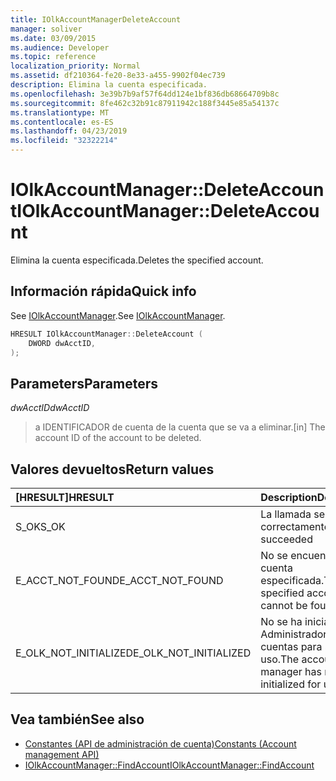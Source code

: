 ```yaml
---
title: IOlkAccountManagerDeleteAccount
manager: soliver
ms.date: 03/09/2015
ms.audience: Developer
ms.topic: reference
localization_priority: Normal
ms.assetid: df210364-fe20-8e33-a455-9902f04ec739
description: Elimina la cuenta especificada.
ms.openlocfilehash: 3e39b7b9af57f64dd124e1bf836db68664709b8c
ms.sourcegitcommit: 8fe462c32b91c87911942c188f3445e85a54137c
ms.translationtype: MT
ms.contentlocale: es-ES
ms.lasthandoff: 04/23/2019
ms.locfileid: "32322214"
---
```

# <a name="iolkaccountmanagerdeleteaccount"></a><span data-ttu-id="83805-103">IOlkAccountManager::DeleteAccount</span><span class="sxs-lookup"><span data-stu-id="83805-103">IOlkAccountManager::DeleteAccount</span></span>

<span data-ttu-id="83805-104">Elimina la cuenta especificada.</span><span class="sxs-lookup"><span data-stu-id="83805-104">Deletes the specified account.</span></span>
  
## <a name="quick-info"></a><span data-ttu-id="83805-105">Información rápida</span><span class="sxs-lookup"><span data-stu-id="83805-105">Quick info</span></span>

<span data-ttu-id="83805-106">See [IOlkAccountManager](iolkaccountmanager.md).</span><span class="sxs-lookup"><span data-stu-id="83805-106">See [IOlkAccountManager](iolkaccountmanager.md).</span></span>
  
```cpp
HRESULT IOlkAccountManager::DeleteAccount (  
    DWORD dwAcctID, 
);
```

## <a name="parameters"></a><span data-ttu-id="83805-107">Parameters</span><span class="sxs-lookup"><span data-stu-id="83805-107">Parameters</span></span>

<span data-ttu-id="83805-108">_dwAcctID_</span><span class="sxs-lookup"><span data-stu-id="83805-108">_dwAcctID_</span></span>
  
> <span data-ttu-id="83805-109">a IDENTIFICADOR de cuenta de la cuenta que se va a eliminar.</span><span class="sxs-lookup"><span data-stu-id="83805-109">[in] The account ID of the account to be deleted.</span></span>
    
## <a name="return-values"></a><span data-ttu-id="83805-110">Valores devueltos</span><span class="sxs-lookup"><span data-stu-id="83805-110">Return values</span></span>

|<span data-ttu-id="83805-111">**[HRESULT]**</span><span class="sxs-lookup"><span data-stu-id="83805-111">**HRESULT**</span></span>|<span data-ttu-id="83805-112">**Description**</span><span class="sxs-lookup"><span data-stu-id="83805-112">**Description**</span></span>|
|:-----|:-----|
|<span data-ttu-id="83805-113">S_OK</span><span class="sxs-lookup"><span data-stu-id="83805-113">S_OK</span></span>  <br/> |<span data-ttu-id="83805-114">La llamada se realizó correctamente</span><span class="sxs-lookup"><span data-stu-id="83805-114">The call succeeded</span></span>  <br/> |
|<span data-ttu-id="83805-115">E_ACCT_NOT_FOUND</span><span class="sxs-lookup"><span data-stu-id="83805-115">E_ACCT_NOT_FOUND</span></span>  <br/> |<span data-ttu-id="83805-116">No se encuentra la cuenta especificada.</span><span class="sxs-lookup"><span data-stu-id="83805-116">The specified account cannot be found.</span></span>  <br/> |
|<span data-ttu-id="83805-117">E_OLK_NOT_INITIALIZED</span><span class="sxs-lookup"><span data-stu-id="83805-117">E_OLK_NOT_INITIALIZED</span></span>  <br/> |<span data-ttu-id="83805-118">No se ha inicializado el Administrador de cuentas para su uso.</span><span class="sxs-lookup"><span data-stu-id="83805-118">The account manager has not been initialized for use.</span></span>  <br/> |
   
## <a name="see-also"></a><span data-ttu-id="83805-119">Vea también</span><span class="sxs-lookup"><span data-stu-id="83805-119">See also</span></span>

- [<span data-ttu-id="83805-120">Constantes (API de administración de cuenta)</span><span class="sxs-lookup"><span data-stu-id="83805-120">Constants (Account management API)</span></span>](constants-account-management-api.md)  
- [<span data-ttu-id="83805-121">IOlkAccountManager::FindAccount</span><span class="sxs-lookup"><span data-stu-id="83805-121">IOlkAccountManager::FindAccount</span></span>](iolkaccountmanager-findaccount.md)

